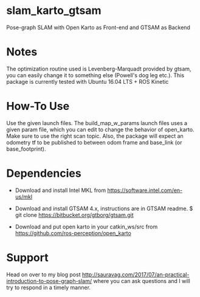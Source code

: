 # slam_karto_gtsam
Pose-graph SLAM with Open Karto as Front-end and GTSAM as Backend

# Notes

The optimization routine used is Levenberg-Marquadt provided by gtsam, you can easily change it to something else (Powell's dog leg etc.). This package is currently tested with Ubuntu 16.04 LTS + ROS Kinetic

# How-To Use

Use the given launch files. The build_map_w_params launch files uses a given param file, which you can edit to change the behavior of open_karto. Make sure to use the right scan topic. Also, the package will expect an odometry tf to be published to between odom frame and base_link (or base_footprint).

# Dependencies

* Download and install Intel MKL from  https://software.intel.com/en-us/mkl

* Download and install GTSAM 4.x, instructions are in GTSAM readme. $ git clone https://bitbucket.org/gtborg/gtsam.git

* Download and put open karto in your catkin_ws/src from https://github.com/ros-perception/open_karto

# Support

Head on over to my blog post http://sauravag.com/2017/07/an-practical-introduction-to-pose-graph-slam/ where you can ask questions and I will try to respond in a timely manner.